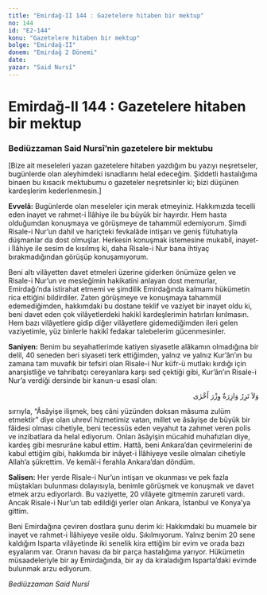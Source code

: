 ```yaml
---
title: "Emirdağ-II 144 : Gazetelere hitaben bir mektup"
no: 144
id: "E2-144"
konu: "Gazetelere hitaben bir mektup"
bolge: "Emirdağ-II"
donem: "Emirdağ 2 Dönemi"
date: 
yazar: "Said Nursî"
---
```


# Emirdağ-II 144 : Gazetelere hitaben bir mektup

### Bediüzzaman Said Nursî’nin gazetelere bir mektubu

<p class="takdim">[Bize ait meseleleri yazan gazetelere hitaben yazdığım bu yazıyı neşretseler, bugünlerde olan aleyhimdeki isnadlarını helal edeceğim. Şiddetli hastalığıma binaen bu kısacık mektubumu o gazeteler neşretsinler ki; bizi düşünen kardeşlerim kederlenmesin.]</p>

**Evvelâ:** Bugünlerde olan meseleler için merak etmeyiniz. Hakkımızda tecelli eden inayet ve rahmet-i İlâhiye ile bu büyük bir hayırdır. Hem hasta olduğumdan konuşmaya ve görüşmeye de tahammül edemiyorum. Şimdi Risale-i Nur’un dahil ve hariçteki fevkalâde intişarı ve geniş fütuhatıyla düşmanlar da dost olmuşlar. Herkesin konuşmak istemesine mukabil, inayet-i İlâhiye ile sesim de kısılmış ki, daha Risale-i Nur bana ihtiyaç bırakmadığından görüşüp konuşamıyorum.

Beni altı vilâyetten davet etmeleri üzerine giderken önümüze gelen ve Risale-i Nur’un ve mesleğimin hakikatini anlayan dost memurlar, Emirdağı’nda istirahat etmemi ve şimdilik Emirdağında kalmamı hükümetin rica ettiğini bildirdiler. Zaten görüşmeye ve konuşmaya tahammül edemediğimden, hakkımdaki bu dostane teklif ve vaziyet bir inayet oldu ki, beni davet eden çok vilâyetlerdeki hakikî kardeşlerimin hatırları kırılmasın. Hem bazı vilâyetlere gidip diğer vilâyetlere gidemediğimden ileri gelen vaziyetimle, yüz binlerle hakikî fedakar talebelerim gücenmesinler.

**Saniyen:** Benim bu seyahatlerimde katiyen siyasetle alâkamın olmadığına bir delil, 40 seneden beri siyaseti terk ettiğimden, yalnız ve yalnız Kur’ân’ın bu zamana tam muvafık bir tefsiri olan Risale-i Nur küfr-ü mutlakı kırdığı için anarşistliğe ve tahribatçı cereyanlara karşı sed çektiği gibi, Kur’ân’ın Risale-i Nur’a verdiği dersinde bir kanun-u esasî olan:

<p class="arabic" dir="rtl" title="Meal: “Hiçbir günahkâr başka bir günahkârın yükünü yüklenmez.” [En’âm Sûresi, 6:164; İsrâ Sûresi, 17:15; Fâtır Sûresi, 35:18; Zümer Sûresi, 39:7]">وَلاَ تَزِرُ وَازِرَةٌ وِزْرَ اُخْرٰى</p>

sırrıyla, “Âsâyişe ilişmek, beş câni yüzünden doksan mâsuma zulüm etmektir” diye olan uhrevî hizmetimiz vatan, millet ve âsâyişe de büyük bir fâidesi olması cihetiyle, beni tecessüs eden veyahut ta zahmet veren polis ve inzibatlara da helal ediyorum. Onları âsâyişin mücahid muhafızları diye, kardeş gibi mesrurâne kabul ettim. Hattâ, beni Ankara’dan çevirmelerini de kabul ettiğim gibi, hakkımda bir inâyet-i İlâhiyeye vesile olmaları cihetiyle Allah’a şükrettim. Ve kemâl-i ferahla Ankara’dan döndüm.

**Salisen:** Her yerde Risale-i Nur’un intişarı ve okunması ve pek fazla müştakları bulunması dolayısıyla, benimle görüşmek ve konuşmak ve davet etmek arzu ediyorlardı. Bu vaziyette, 20 vilâyete gitmemin zarureti vardı. Ancak Risale-i Nur’un tab edildiği yerler olan Ankara, İstanbul ve Konya’ya gittim.

Beni Emirdağına çeviren dostlara şunu derim ki: Hakkımdaki bu muamele bir inayet ve rahmet-i İlâhiyeye vesile oldu. Sıkılmıyorum. Yalnız benim 20 sene kaldığım Isparta vilâyetinde iki senelik kira ettiğim bir evim ve orada bazı eşyalarım var. Oranın havası da bir parça hastalığıma yarıyor. Hükümetin müsaadeleriyle bir ay Emirdağında, bir ay da kiraladığım Isparta’daki evimde bulunmak arzu ediyorum.

*Bediüzzaman Said Nursî*
